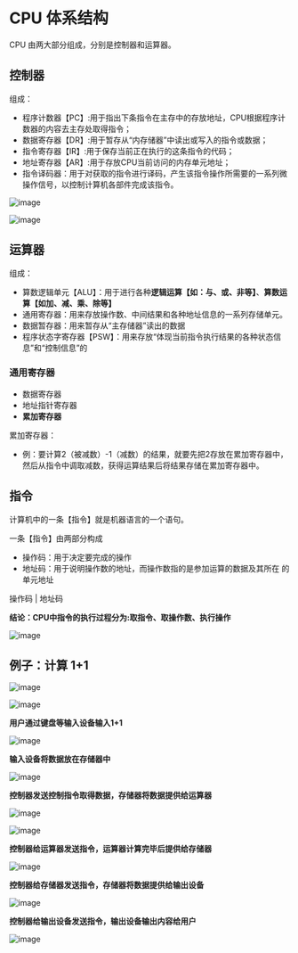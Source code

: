 # CPU 体系结构

CPU 由两大部分组成，分别是控制器和运算器。

## 控制器

组成：
 - 程序计数器【PC】:用于指出下条指令在主存中的存放地址，CPU根据程序计数器的内容去主存处取得指令；
 - 数据寄存器【DR】:用于暂存从“内存储器”中读出或写入的指令或数据；
 - 指令寄存器【IR】:用于保存当前正在执行的这条指令的代码；
 - 地址寄存器【AR】:用于存放CPU当前访问的内存单元地址；
 - 指令译码器：用于对获取的指令进行译码，产生该指令操作所需要的一系列微操作信号，以控制计算机各部件完成该指令。

![image](https://github.com/anna-symington/web-engineering/assets/160561460/6d5e1af4-9443-4d93-b572-ef1d655a98b8)

![image](https://github.com/anna-symington/web-engineering/assets/160561460/7992794b-430c-4321-9cda-60dccac7f2f1)

## 运算器

组成：
 - 算数逻辑单元【ALU】：用于进行各种**逻辑运算【如：与、或、非等】**、**算数运算【如加、减、乘、除等】**
 - 通用寄存器：用来存放操作数、中间结果和各种地址信息的一系列存储单元。
 - 数据暂存器：用来暂存从“主存储器”读出的数据
 - 程序状态字寄存器【PSW】：用来存放“体现当前指令执行结果的各种状态信息”和“控制信息”的

### 通用寄存器
 - 数据寄存器
 - 地址指针寄存器
 - **累加寄存器**

累加寄存器：
 - 例：要计算2（被减数）-1（减数）的结果，就要先把2存放在累加寄存器中，然后从指令中调取减数，获得运算结果后将结果存储在累加寄存器中。

## 指令

 计算机中的一条【指令】就是机器语言的一个语句。
 
一条【指令】由两部分构成

 - 操作码：用于决定要完成的操作
 - 地址码：用于说明操作数的地址，而操作数指的是参加运算的数据及其所在 的单元地址

 操作码 | 地址码
 
 **结论：CPU中指令的执行过程分为:取指令、取操作数、执行操作**

 ![image](https://github.com/anna-symington/web-engineering/assets/160561460/fe3322d9-edc0-4597-9ff3-ed6cf6e5bc68)

## 例子：计算 1+1

 ![image](https://github.com/anna-symington/web-engineering/assets/160561460/f54ceb25-d6af-4e15-9d8f-a743edca8724)

![image](https://github.com/anna-symington/web-engineering/assets/160561460/b645daad-142a-4705-908f-3b41112c6882)

**用户通过键盘等输入设备输入1+1**

![image](https://github.com/anna-symington/web-engineering/assets/160561460/ed114a2b-1139-4c3d-b5a4-4d27f6ca0c7e)

**输入设备将数据放在存储器中**

![image](https://github.com/anna-symington/web-engineering/assets/160561460/a7660051-7619-44d8-bc4b-ebf1a65905db)

**控制器发送控制指令取得数据，存储器将数据提供给运算器**

![image](https://github.com/anna-symington/web-engineering/assets/160561460/dedb5804-796c-456e-8b27-599b9b723679)

![image](https://github.com/anna-symington/web-engineering/assets/160561460/16113e7c-d580-4eff-973f-72c60c7e2232)

**控制器给运算器发送指令，运算器计算完毕后提供给存储器**

![image](https://github.com/anna-symington/web-engineering/assets/160561460/a8b47de0-6c49-4f6c-b3ac-6e2cbc43ff37)

**控制器给存储器发送指令，存储器将数据提供给输出设备**

![image](https://github.com/anna-symington/web-engineering/assets/160561460/308f7109-ed69-4f13-b590-339d17222ee3)

**控制器给输出设备发送指令，输出设备输出内容给用户**

![image](https://github.com/anna-symington/web-engineering/assets/160561460/28a8db93-4541-4cbc-9ff4-df3d15070cdb)
